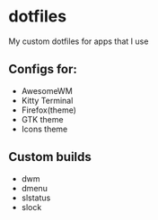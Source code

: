 # dotfiles
My custom dotfiles for apps that I use  

## Configs for:
 - AwesomeWM  
 - Kitty Terminal  
 - Firefox(theme)  
 - GTK theme  
 - Icons theme  

## Custom builds
 - dwm
 - dmenu
 - slstatus
 - slock
